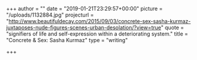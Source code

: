 +++
author = ""
date = "2019-01-21T23:29:57+00:00"
picture = "/uploads/1132884.jpg"
projecturl = "http://www.beautifuldecay.com/2015/09/03/concrete-sex-sasha-kurmaz-juxtaposes-nude-figures-scenes-urban-desolation/?view=true"
quote = "signifiers of life and self-expression within a deteriorating system."
title = "Concrete & Sex: Sasha Kurmaz"
type = "writing"

+++
